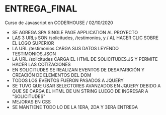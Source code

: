 # ENTREGA_FINAL

Curso de Javascript en CODERHOUSE / 02/10/2020

- SE AGREGA SPA SINGLE PAGE APPLICATION AL PROYECTO
- LAS 3 URLs SON /solicitudes, /testimonios, y / AL HACER CLIC SOBRE EL LOGO SUPERIOR
- LA URL /testimonios CARGA SUS DATOS LEYENDO TESTIMONIOS.JSON
- LA URL /solicitudes CARGA EL HTML DE SOLICITUDES.JS Y PERMITE HACER LAS COTIZACIONES
- EN SOLICITUDES SE REALIZAN EVENTOS DE DESAPARICIÓN Y CREACIÓN DE ELEMENTOS DEL DOM
- TODOS LOS EVENTOS FUERON PASADOS A JQUERY
- SE TUVO QUE USAR SELECTORES AVANZADOS EN JQUERY DEBIDO A QUE SE CARGA EL HTML DE UN STRING LUEGO DE INGRESAR A "SOLICITUDES"
- MEJORAS EN CSS
- SE MANTIENE TODO LO DE LA 1ERA, 2DA Y 3ERA ENTREGA
